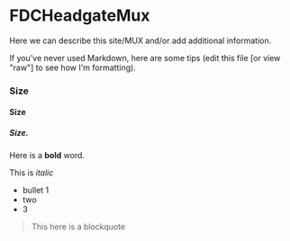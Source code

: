 # FDCHeadgateMux

Here we can describe this site/MUX and/or add additional information.

If you've never used Markdown, here are some tips (edit this file [or view "raw"] to see how I'm formatting).

### Size
#### Size
##### Size.

Here is a **bold** word.

This is *italic*

* bullet 1
* two
* 3

> This here is a blockquote
